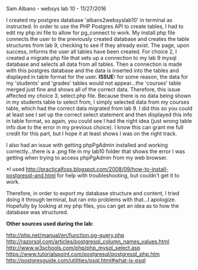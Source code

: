 Sam Albano - websys lab 10 - 11/27/2016

I created my postgres database 'albans2websyslab10' in terminal as instructed. In order to use the PHP Postgres API to create tables, I had to edit my php.ini file to allow for pg_connect to work. My install.php file connects the user to the previously created database and creates the table structures from lab 9, checking to see if they already exist. The page, upon success, informs the user all tables have been created. For choice 2, I created a migrate.php file that sets up a connection to my lab 9 mysql database and selects all data from all tables. Then a connection is made with this postgres database and the data is inserted into the tables and displayed in table format for the user. **ISSUE:** for some reason, the data for my 'students' and 'grades' tables would not appear...the 'courses' table merged just fine and shows all of the correct data. Therefore, this issue affected my choice 3, select.php file. Because there is no data being shown in my students table to select from, I simply selected  data from my courses table, which had the correct data migrated from lab 9. I did this so you could at least see I set up the correct select statement and then displayed this info in table format, so again, you could see I had the right idea (just wrong table info due to the error in my previous choice). I know this can grant me full credit for this part, but I hope it at least shows I was on the right track.

I also had an issue with getting phpPgAdmin installed and working correctly...there is a .png file in my lab10 folder that shows the error I was getting when trying to access phpPgAdmin from my web browser. 

*I used http://practicalfoss.blogspot.com/2008/09/how-to-install-postgresql-and.html for help with troubleshooting, but couldn't get it to work.

Therefore, in order to export my database structure and content, I tried doing it through terminal, but ran into problems with that...I apologize. Hopefully by looking at my php files, you can get an idea as to how the database was structured.


**Other sources used during the lab:**

http://php.net/manual/en/function.pg-query.php
http://razorsql.com/articles/postgresql_column_names_values.html
http://www.w3schools.com/php/php_mysql_select.asp
https://www.tutorialspoint.com/postgresql/postgresql_php.htm
http://postgresguide.com/utilities/psql.html#what-is-psql